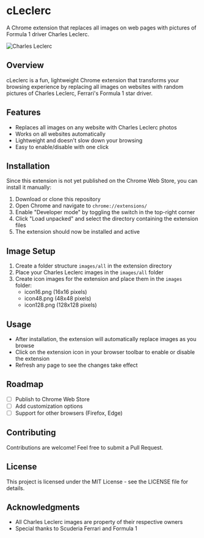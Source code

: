 # cLeclerc

A Chrome extension that replaces all images on web pages with pictures of Formula 1 driver Charles Leclerc.

![Charles Leclerc](https://64.media.tumblr.com/d4a8b82f49955fd1feb58222940c5c24/06d44c13837e3919-74/s1280x1920/7f074abec03f2b56692600e97cb48ac47dc328e7.jpg)

## Overview

cLeclerc is a fun, lightweight Chrome extension that transforms your browsing experience by replacing all images on websites with random pictures of Charles Leclerc, Ferrari's Formula 1 star driver.

## Features

- Replaces all images on any website with Charles Leclerc photos
- Works on all websites automatically
- Lightweight and doesn't slow down your browsing
- Easy to enable/disable with one click

## Installation

Since this extension is not yet published on the Chrome Web Store, you can install it manually:

1. Download or clone this repository
2. Open Chrome and navigate to `chrome://extensions/`
3. Enable "Developer mode" by toggling the switch in the top-right corner
4. Click "Load unpacked" and select the directory containing the extension files
5. The extension should now be installed and active

## Image Setup

1. Create a folder structure `images/all` in the extension directory
2. Place your Charles Leclerc images in the `images/all` folder
3. Create icon images for the extension and place them in the `images` folder:
   - icon16.png (16x16 pixels)
   - icon48.png (48x48 pixels)
   - icon128.png (128x128 pixels)

## Usage

- After installation, the extension will automatically replace images as you browse
- Click on the extension icon in your browser toolbar to enable or disable the extension
- Refresh any page to see the changes take effect

## Roadmap

- [ ] Publish to Chrome Web Store
- [ ] Add customization options
- [ ] Support for other browsers (Firefox, Edge)

## Contributing

Contributions are welcome! Feel free to submit a Pull Request.

## License

This project is licensed under the MIT License - see the LICENSE file for details.

## Acknowledgments

- All Charles Leclerc images are property of their respective owners
- Special thanks to Scuderia Ferrari and Formula 1
